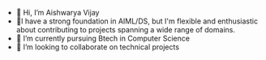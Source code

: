 - 👋 Hi, I’m Aishwarya Vijay
- 👀I have a strong foundation in AIML/DS, but I'm flexible and enthusiastic about contributing to projects spanning a wide range of domains.
- 🌱 I’m currently pursuing Btech in Computer Science 
- 💞️ I’m looking to collaborate on technical projects 



